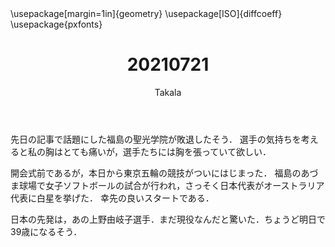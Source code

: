 ﻿---
title: 20210721
yesterday: 20210720
tomorrow: 20210722
days: 572
author: Takala
header-includes:
  - \usepackage[margin=1in]{geometry}
  - \usepackage[ISO]{diffcoeff}
  - \usepackage{pxfonts}
---



先日の記事で話題にした福島の聖光学院が敗退したそう．
選手の気持ちを考えると私の胸はとても痛いが，選手たちには胸を張っていて欲しい．


開会式前であるが，本日から東京五輪の競技がついにはじまった．
福島のあづま球場で女子ソフトボールの試合が行われ，さっそく日本代表がオーストラリア代表に白星を挙げた．
幸先の良いスタートである．



日本の先発は，あの上野由岐子選手．まだ現役なんだと驚いた．ちょうど明日で39歳になるそう．



